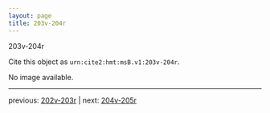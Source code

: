```yaml
---
layout: page
title: 203v-204r
---
```


203v-204r

Cite this object as `urn:cite2:hmt:msB.v1:203v-204r`.

No image available. 



---

previous: [202v-203r](../202v-203r/) | next: [204v-205r](../204v-205r/)